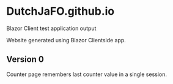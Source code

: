 # DutchJaFO.github.io
Blazor Client test application output

Website generated using Blazor Clientside app.

## Version 0
Counter page remembers last counter value in a single session.
